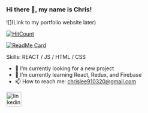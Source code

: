 ### Hi there 👋, my name is Chris!
![](Link to my portfolio website later)

[![HitCount](http://hits.dwyl.com/{pachopa}/{pachopa}.svg)](http://hits.dwyl.com/{pachopa}/{pachopa})

[![ReadMe Card](https://github-readme-stats.vercel.app/api/pin/?username=pachopa&repo=NetflixClone&theme=radical&show_owner=true)](https://github.com/pachopa/NetflixClone)

Skills:  REACT / JS / HTML / CSS

- 🔭 I’m currently looking for a new project 
- 🌱 I’m currently learning React, Redux, and Firebase
- 📫 How to reach me: chrislee910320@gmail.com 


[<img src='https://cdn.jsdelivr.net/npm/simple-icons@3.0.1/icons/linkedin.svg' alt='linkedin' height='40'>](https://www.linkedin.com/in/https://www.linkedin.com/in/chris-lee-web-developer//)  

